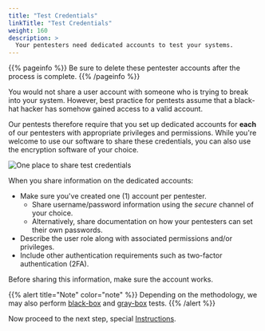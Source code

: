 ```yaml
---
title: "Test Credentials"
linkTitle: "Test Credentials"
weight: 160
description: >
  Your pentesters need dedicated accounts to test your systems.
---
```


{{% pageinfo %}}
Be sure to delete these pentester accounts after the process is complete.
{{% /pageinfo %}}

You would not share a user account with someone who is trying to break into your system.
However, best practice for pentests assume that a black-hat hacker has somehow gained
access to a valid account.

Our pentests therefore require that you set up dedicated accounts for **each** of our
pentesters with appropriate privileges and permissions. While you're welcome to use
our software to share these credentials, you can also use the encryption software of
your choice.

![One place to share test credentials](/TestCredentials.png "Share test credentials")

When you share information on the dedicated accounts:

- Make sure you've created one (1) account per pentester.
  - Share username/password information using the _secure_ channel of your choice.
  - Alternatively, share documentation on how your pentesters can set their own passwords.
- Describe the user role along with associated permissions and/or privileges.
- Include other authentication requirements such as two-factor authentication (2FA).

Before sharing this information, make sure the account works.

{{% alert title="Note" color="note" %}}
Depending on the methodology, we may also perform
[black-box](../../glossary/#black-box-testing) and [gray-box](../../glossary/#gray-box-testing) tests.
{{% /alert %}}


Now proceed to the next step, special [Instructions](../special-instructions).

